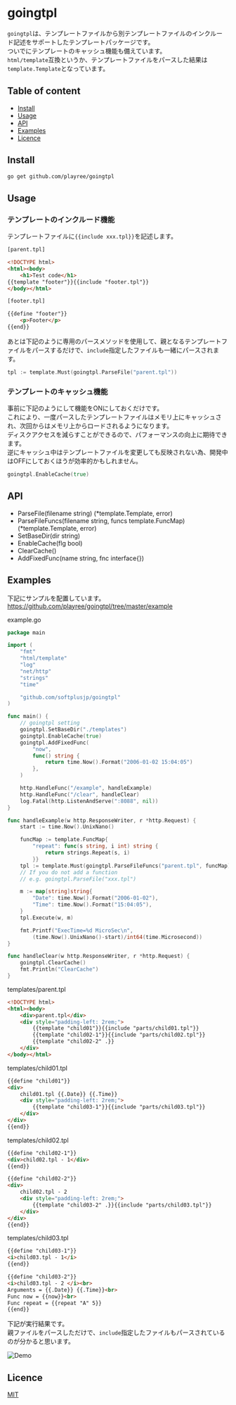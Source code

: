 # goingtpl
`goingtpl`は、テンプレートファイルから別テンプレートファイルのインクルード記述をサポートしたテンプレートパッケージです。  
ついでにテンプレートのキャッシュ機能も備えています。  
`html/template`互換というか、テンプレートファイルをパースした結果は`template.Template`となっています。

## Table of content
- [Install](#install)
- [Usage](#usage)
- [API](#api)
- [Examples](#examples)
- [Licence](#licence)

## Install
```bash
go get github.com/playree/goingtpl
```

## Usage
### テンプレートのインクルード機能
テンプレートファイルに`{{include xxx.tpl}}`を記述します。
```html
[parent.tpl]

<!DOCTYPE html>
<html><body>
    <h1>Test code</h1>
{{template "footer"}}{{include "footer.tpl"}}
</body></html>
```

```html
[footer.tpl]

{{define "footer"}}
	<p>Footer</p>
{{end}}
```
あとは下記のように専用のパースメソッドを使用して、親となるテンプレートファイルをパースするだけで、`include`指定したファイルも一緒にパースされます。
```go
tpl := template.Must(goingtpl.ParseFile("parent.tpl"))
```

### テンプレートのキャッシュ機能
事前に下記のようにして機能をONにしておくだけです。  
これにより、一度パースしたテンプレートファイルはメモリ上にキャッシュされ、次回からはメモリ上からロードされるようになります。  
ディスクアクセスを減らすことができるので、パフォーマンスの向上に期待できます。  
逆にキャッシュ中はテンプレートファイルを変更しても反映されない為、開発中はOFFにしておくほうが効率的かもしれません。
```go
goingtpl.EnableCache(true)
```

## API
- ParseFile(filename string) (*template.Template, error)
- ParseFileFuncs(filename string, funcs template.FuncMap) (*template.Template, error)
- SetBaseDir(dir string)
- EnableCache(flg bool)
- ClearCache()
- AddFixedFunc(name string, fnc interface{})

## Examples

下記にサンプルを配置しています。  
https://github.com/playree/goingtpl/tree/master/example

example.go
```go
package main

import (
	"fmt"
	"html/template"
	"log"
	"net/http"
	"strings"
	"time"

	"github.com/softplusjp/goingtpl"
)

func main() {
	// goingtpl setting
	goingtpl.SetBaseDir("./templates")
	goingtpl.EnableCache(true)
	goingtpl.AddFixedFunc(
		"now",
		func() string {
			return time.Now().Format("2006-01-02 15:04:05")
		},
	)

	http.HandleFunc("/example", handleExample)
	http.HandleFunc("/clear", handleClear)
	log.Fatal(http.ListenAndServe(":8088", nil))
}

func handleExample(w http.ResponseWriter, r *http.Request) {
	start := time.Now().UnixNano()

	funcMap := template.FuncMap{
		"repeat": func(s string, i int) string {
			return strings.Repeat(s, i)
		}}
	tpl := template.Must(goingtpl.ParseFileFuncs("parent.tpl", funcMap))
	// If you do not add a function
	// e.g. goingtpl.ParseFile("xxx.tpl")

	m := map[string]string{
		"Date": time.Now().Format("2006-01-02"),
		"Time": time.Now().Format("15:04:05"),
	}
	tpl.Execute(w, m)

	fmt.Printf("ExecTime=%d MicroSec\n",
		(time.Now().UnixNano()-start)/int64(time.Microsecond))
}

func handleClear(w http.ResponseWriter, r *http.Request) {
	goingtpl.ClearCache()
	fmt.Println("ClearCache")
}
```

templates/parent.tpl
```html
<!DOCTYPE html>
<html><body>
    <div>parent.tpl</div>
    <div style="padding-left: 2rem;">
        {{template "child01"}}{{include "parts/child01.tpl"}}
        {{template "child02-1"}}{{include "parts/child02.tpl"}}
        {{template "child02-2" .}}
    </div>
</body></html>
```

templates/child01.tpl
```html
{{define "child01"}}
<div>
    child01.tpl {{.Date}} {{.Time}}
    <div style="padding-left: 2rem;">
        {{template "child03-1"}}{{include "parts/child03.tpl"}}
    </div>
</div>
{{end}}
```

templates/child02.tpl
```html
{{define "child02-1"}}
<div>child02.tpl - 1</div>
{{end}}

{{define "child02-2"}}
<div>
    child02.tpl - 2
    <div style="padding-left: 2rem;">
        {{template "child03-2" .}}{{include "parts/child03.tpl"}}
    </div>
</div>
{{end}}
```

templates/child03.tpl
```html
{{define "child03-1"}}
<i>child03.tpl - 1</i>
{{end}}

{{define "child03-2"}}
<i>child03.tpl - 2 </i><br>
Arguments = {{.Date}} {{.Time}}<br>
Func now = {{now}}<br>
Func repeat = {{repeat "A" 5}}
{{end}}
```
下記が実行結果です。  
親ファイルをパースしただけで、`include`指定したファイルもパースされているのが分かると思います。

![Demo](https://user-images.githubusercontent.com/41541796/43353103-8f902b5a-926a-11e8-9234-1abb108ed30f.png)

## Licence
[MIT](https://github.com/playree/goingtpl/blob/master/LICENSE)
